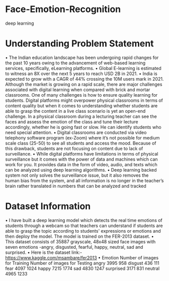 # Face-Emotion-Recognition
deep learning

# Understanding Problem Statement

• The Indian education landscape has been undergoing rapid changes for the past 10 years owing to the 
advancement of web-based learning services, specifically, eLearning platforms.
• Global E-learning is estimated to witness an 8X over the next 5 years to reach USD 2B in 2021. 
• India is expected to grow with a CAGR of 44% crossing the 10M users mark in 2021. Although the market is 
growing on a rapid scale, there are major challenges associated with digital learning when compared with 
brick and mortar classrooms. One of many challenges is how to ensure quality learning for students. Digital 
platforms might overpower physical classrooms in terms of content quality but when it comes to 
understanding whether students are able to grasp the content in a live class scenario is yet an open-end 
challenge. In a physical classroom during a lecturing teacher can see the faces and assess the emotion of 
the class and tune their lecture accordingly, whether he is going fast or slow. He can identify students who 
need special attention.
• Digital classrooms are conducted via video telephony software program (ex-Zoom) where it’s not possible 
for medium scale class (25-50) to see all students and access the mood. Because of this drawback, 
students are not focusing on content due to lack of surveillance.
• While digital platforms have limitations in terms of physical surveillance but it comes with the power of data 
and machines which can work for you. It provides data in the form of video, audio, and texts which can be 
analyzed using deep learning algorithms.
• Deep learning backed system not only solves the surveillance issue, but it also removes the human bias 
from the system, and all information is no longer in the teacher’s brain rather translated in numbers that can 
be analyzed and tracked


# Dataset Information
• I have built a deep learning model which detects the real time emotions of students through a webcam 
so that teachers can understand if students are able to grasp the topic according to students' 
expressions or emotions and then deploy the model. The model is trained on the FER-2013 dataset.
• This dataset consists of 35887 grayscale, 48x48 sized face images with seven emotions -angry, 
disgusted, fearful, happy, neutral, sad and surprised.
• Here is the dataset link:- https://www.kaggle.com/msambare/fer2013
• Emotion            Number of images for Training         Number of images for Testing
angry                      3995                                  958 
disgust                    436                                   111 
fear                       4097                                  1024 
happy                      7215                                  1774 
sad                        4830                                  1247 
surprised                  3171                                  831 
neutral                    4965                                  1233 



